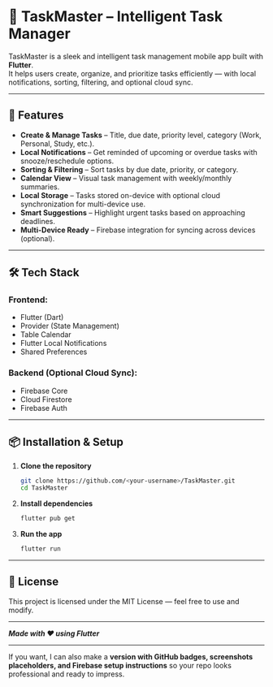 # 📅 TaskMaster – Intelligent Task Manager

TaskMaster is a sleek and intelligent task management mobile app built with **Flutter**.  
It helps users create, organize, and prioritize tasks efficiently — with local notifications, sorting, filtering, and optional cloud sync.

---

## 🚀 Features
- **Create & Manage Tasks** – Title, due date, priority level, category (Work, Personal, Study, etc.).
- **Local Notifications** – Get reminded of upcoming or overdue tasks with snooze/reschedule options.
- **Sorting & Filtering** – Sort tasks by due date, priority, or category.
- **Calendar View** – Visual task management with weekly/monthly summaries.
- **Local Storage** – Tasks stored on-device with optional cloud synchronization for multi-device use.
- **Smart Suggestions** – Highlight urgent tasks based on approaching deadlines.
- **Multi-Device Ready** – Firebase integration for syncing across devices (optional).

---

## 🛠️ Tech Stack
### Frontend:
- Flutter (Dart)
- Provider (State Management)
- Table Calendar
- Flutter Local Notifications
- Shared Preferences

### Backend (Optional Cloud Sync):
- Firebase Core
- Cloud Firestore
- Firebase Auth

---

## 📦 Installation & Setup
1. **Clone the repository**
   ```bash
   git clone https://github.com/<your-username>/TaskMaster.git
   cd TaskMaster

2. **Install dependencies**
   ```bash
   flutter pub get
   
3. **Run the app**
   ```bash
   flutter run

---

## 📝 License

This project is licensed under the MIT License — feel free to use and modify.

---

***Made with ❤️ using Flutter***

---

If you want, I can also make a **version with GitHub badges, screenshots placeholders, and Firebase setup instructions** so your repo looks professional and ready to impress.  

